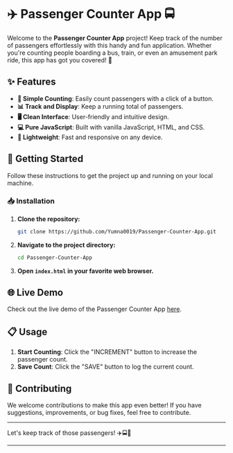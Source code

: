 # ✈️ Passenger Counter App 🚍

Welcome to the **Passenger Counter App** project! Keep track of the number of passengers effortlessly with this handy and fun application. Whether you're counting people boarding a bus, train, or even an amusement park ride, this app has got you covered! 🌟

## ✨ Features

- **🔢 Simple Counting**: Easily count passengers with a click of a button.
- **📊 Track and Display**: Keep a running total of passengers.
- **🖥️ Clean Interface**: User-friendly and intuitive design.
- **💻 Pure JavaScript**: Built with vanilla JavaScript, HTML, and CSS.
- **🚀 Lightweight**: Fast and responsive on any device.
  
## 🚀 Getting Started

Follow these instructions to get the project up and running on your local machine.

### 📥 Installation

1. **Clone the repository:**
   ```bash
   git clone https://github.com/Yumna0019/Passenger-Counter-App.git
   ```
2. **Navigate to the project directory:**
   ```bash
   cd Passenger-Counter-App
   ```
3. **Open `index.html` in your favorite web browser.**

## 🌐 Live Demo

Check out the live demo of the Passenger Counter App [here](https://passenger-counter-app-x-js.netlify.app/).

## 📋 Usage

1. **Start Counting**: Click the "INCREMENT" button to increase the passenger count.
2. **Save Count**: Click the "SAVE" button to log the current count.

## 🤝 Contributing

We welcome contributions to make this app even better! If you have suggestions, improvements, or bug fixes, feel free to contribute.

---

Let's keep track of those passengers! ✈️🚍🚌

---
